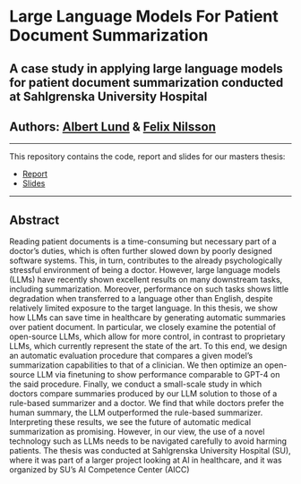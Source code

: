 # Large Language Models For Patient Document Summarization

##  A case study in applying large language models for patient document summarization conducted at Sahlgrenska University Hospital

## Authors: [Albert Lund](https://github.com/Alburrito18/) & [Felix Nilsson](https://github.com/Felix-Nilsson)

---
This repository contains the code, report and slides for our masters thesis:

* [Report](Masters_Thesis.pdf)
* [Slides](slides.pdf)

--- 
## Abstract

Reading patient documents is a time-consuming but necessary part of a doctor’s duties, which is often further slowed down by poorly designed software systems. This,
in turn, contributes to the already psychologically stressful environment of being
a doctor. However, large language models (LLMs) have recently shown excellent
results on many downstream tasks, including summarization. Moreover, performance on such tasks shows little degradation when transferred to a language other
than English, despite relatively limited exposure to the target language. In this
thesis, we show how LLMs can save time in healthcare by generating automatic
summaries over patient document. In particular, we closely examine the potential
of open-source LLMs, which allow for more control, in contrast to proprietary LLMs,
which currently represent the state of the art. To this end, we design an automatic
evaluation procedure that compares a given model’s summarization capabilities to
that of a clinician. We then optimize an open-source LLM via finetuning to show
performance comparable to GPT-4 on the said procedure. Finally, we conduct a
small-scale study in which doctors compare summaries produced by our LLM solution to those of a rule-based summarizer and a doctor. We find that while doctors
prefer the human summary, the LLM outperformed the rule-based summarizer. Interpreting these results, we see the future of automatic medical summarization as
promising. However, in our view, the use of a novel technology such as LLMs needs
to be navigated carefully to avoid harming patients. The thesis was conducted at
Sahlgrenska University Hospital (SU), where it was part of a larger project looking
at AI in healthcare, and it was organized by SU’s AI Competence Center (AICC)